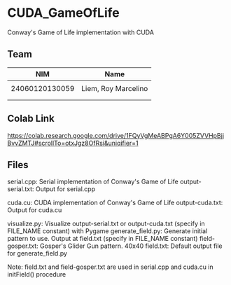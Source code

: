 # CUDA_GameOfLife
Conway's Game of Life implementation with CUDA

## Team
| NIM            | Name                         |
| -------------- | -----------------------------|
| | |
| 24060120130059 | Liem, Roy Marcelino          |
| | |
| | |

## Colab Link
https://colab.research.google.com/drive/1FQyVgMeABPgA6Y005ZVVHpBjjBvvZMTJ#scrollTo=otxJgz8OfRsi&uniqifier=1

## Files
serial.cpp: Serial implementation of Conway's Game of Life
output-serial.txt: Output for serial.cpp

cuda.cu: CUDA implementation of Conway's Game of Life
output-cuda.txt: Output for cuda.cu

visualize.py: Visualize output-serial.txt or output-cuda.txt (specify in FILE_NAME constant) with Pygame
generate_field.py: Generate initial pattern to use. Output at field.txt (specify in FILE_NAME constant)
field-gosper.txt: Gosper's Glider Gun pattern. 40x40
field.txt: Default output file for generate_field.py

Note: field.txt and field-gosper.txt are used in serial.cpp and cuda.cu in initField() procedure
